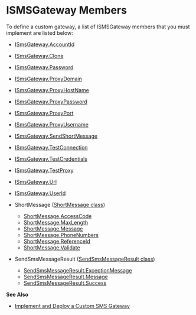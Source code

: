 # ISMSGateway Members

To define a custom gateway, a list of ISMSGateway members that you must implement are listed below:

- [ISmsGateway.AccountId](/docs/groupid/11.0/groupid/admincenter/smsgateway/custom/accountid.md)
- [ISmsGateway.Clone](/docs/groupid/11.0/groupid/admincenter/smsgateway/custom/clone.md)
- [ISmsGateway.Password](/docs/groupid/11.0/groupid/admincenter/smsgateway/custom/password.md)
- [ISmsGateway.ProxyDomain](/docs/groupid/11.0/groupid/admincenter/smsgateway/custom/proxydomain.md)
- [ISmsGateway.ProxyHostName](/docs/groupid/11.0/groupid/admincenter/smsgateway/custom/proxyhostname.md)
- [ISmsGateway.ProxyPassword](/docs/groupid/11.0/groupid/admincenter/smsgateway/custom/proxypassword.md)
- [ISmsGateway.ProxyPort](/docs/groupid/11.0/groupid/admincenter/smsgateway/custom/proxyport.md)
- [ISmsGateway.ProxyUsername](/docs/groupid/11.0/groupid/admincenter/smsgateway/custom/proxyusername.md)
- [ISmsGateway.SendShortMessage](/docs/groupid/11.0/groupid/admincenter/smsgateway/custom/sendshortmessage.md)
- [ISmsGateway.TestConnection](/docs/groupid/11.0/groupid/admincenter/smsgateway/custom/testconnection.md)
- [ISmsGateway.TestCredentials](/docs/groupid/11.0/groupid/admincenter/smsgateway/custom/testcredentials.md)
- [ISmsGateway.TestProxy](/docs/groupid/11.0/groupid/admincenter/smsgateway/custom/testproxy.md)
- [ISmsGateway.Url](/docs/groupid/11.0/groupid/admincenter/smsgateway/custom/url.md)
- [ISmsGateway.UserId](/docs/groupid/11.0/groupid/admincenter/smsgateway/custom/userid.md)

- ShortMessage
  ([ShortMessage class](/docs/groupid/11.0/groupid/admincenter/smsgateway/custom/shortmessage/class.md))

    - [ShortMessage.AccessCode](/docs/groupid/11.0/groupid/admincenter/smsgateway/custom/shortmessage/accesscode.md)
    - [ShortMessage.MaxLength](/docs/groupid/11.0/groupid/admincenter/smsgateway/custom/shortmessage/maxlength.md)
    - [ShortMessage.Message](/docs/groupid/11.0/groupid/admincenter/smsgateway/custom/shortmessage/message.md)
    - [ShortMessage.PhoneNumbers](/docs/groupid/11.0/groupid/admincenter/smsgateway/custom/shortmessage/phonenumbers.md)
    - [ShortMessage.ReferenceId](/docs/groupid/11.0/groupid/admincenter/smsgateway/custom/shortmessage/referenceid.md)
    - [ShortMessage.Validate](/docs/groupid/11.0/groupid/admincenter/smsgateway/custom/shortmessage/validate.md)

- SendSmsMessageResult
  ([SendSmsMessageResult class](/docs/groupid/11.0/groupid/admincenter/smsgateway/custom/sendsmsmessageresult/class.md))
    - [SendSmsMessageResult.ExceptionMessage](/docs/groupid/11.0/groupid/admincenter/smsgateway/custom/sendsmsmessageresult/exceptionmessage.md)
    - [SendSmsMessageResult.Message](/docs/groupid/11.0/groupid/admincenter/smsgateway/custom/sendsmsmessageresult/message.md)
    - [SendSmsMessageResult.Success](/docs/groupid/11.0/groupid/admincenter/smsgateway/custom/sendsmsmessageresult/success.md)

**See Also**

- [Implement and Deploy a Custom SMS Gateway](/docs/groupid/11.0/groupid/admincenter/smsgateway/implementcustom.md)
